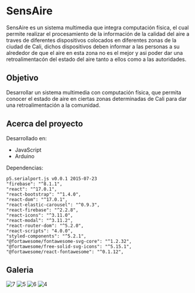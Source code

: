 # SensAire

SensAire es un sistema multimedia que integra computación física, el cual permite realizar el procesamiento de la información de la calidad del aire a traves de diferentes dispositivos colocados en diferentes zonas de la ciudad de Cali, dichos dispositivos deben informar a las personas a su alrededor de que el aire en esta zona no es el mejor y asi poder dar una retroalimentacón del estado del aire tanto a ellos como a las autoridades.

## Objetivo
Desarrollar un sistema multimedia con computación física, que permita conocer el estado de aire en ciertas zonas determinadas de Cali para dar una retroalimentación a la comunidad.

## Acerca del proyecto
Desarrollado en: 
  - JavaScript
  - Arduino

Dependencias:

    p5.serialport.js v0.0.1 2015-07-23
    "firebase": "^8.1.1",
    "react": "^17.0.1",
    "react-bootstrap": "^1.4.0",
    "react-dom": "^17.0.1",
    "react-elastic-carousel": "^0.9.3",
    "react-firebase": "^2.2.8",
    "react-icons": "^3.11.0",
    "react-modal": "^3.11.2",
    "react-router-dom": "^5.2.0",
    "react-scripts": "4.0.0",
    "styled-components": "^5.2.1",
    "@fortawesome/fontawesome-svg-core": "^1.2.32",
    "@fortawesome/free-solid-svg-icons": "^5.15.1",
    "@fortawesome/react-fontawesome": "^0.1.12",
## Galeria

![7](https://user-images.githubusercontent.com/69731479/110887591-975d4e80-82b8-11eb-9d00-7027911684d9.gif)
![5](https://user-images.githubusercontent.com/69731479/110887593-97f5e500-82b8-11eb-9fc7-740bf39b0fc2.gif)
![6](https://user-images.githubusercontent.com/69731479/110887597-988e7b80-82b8-11eb-83d2-4bae96e4e2bc.gif)
![4](https://user-images.githubusercontent.com/69731479/110886884-57499c00-82b7-11eb-8392-2471cb056186.gif)

